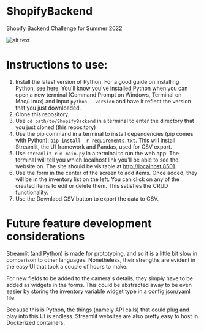 # ShopifyBackend
Shopify Backend Challenge for Summer 2022

![alt text](demo.gif)
# Instructions to use:

1. Install the latest version of Python. For a good guide on installing Python, see [here](https://realpython.com/installing-python/).
You'll know you've installed Python when you can open a new terminal (Command Prompt on Windows, Terminal on Mac/Linux) and input `python --version` and have it reflect
the version that you just downloaded.
2. Clone this repository.
3. Use `cd path/to/ShopifyBackend` in a terminal to enter the directory that you just cloned (this repository)
4. Use the pip command in a terminal to install dependencies (pip comes with Python): `pip install -r requirements.txt`. This will install Streamlit, the UI framework and Pandas, used for CSV export.
5. Use `streamlit run main.py` in a terminal to run the web app. The terminal will tell you which localhost link you'll be able to see the website on. The site should be visitable at [http://localhost:8501](http://localhost:8501).
6. Use the form in the center of the screen to add items. Once added, they will be in the inventory list on the left. You can click on any of the created items
to edit or delete them. This satisfies the CRUD functionality.
7. Use the Downlaod CSV button to export the data to CSV.

# Future feature development considerations
Streamlit (and Python) is made for prototyping, and so it is a little bit slow in comparison to other languages. Nonetheless,
their strengths are evident in the easy UI that took a couple of hours to make. 

For new fields to be added to the camera's details, they simply have to be added as widgets in the forms. This could be abstracted away
to be even easier by storing the inventory variable widget type in a config json/yaml file. 

Because this is Python, the things (namely API calls) that could plug and play into this UI is endless. Streamlit websites
are also pretty easy to host in Dockerized containers.
